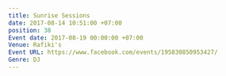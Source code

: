 ```yaml
---
title: Sunrise Sessions
date: 2017-08-14 10:51:00 +07:00
position: 38
Event date: 2017-08-19 00:00:00 +07:00
Venue: Rafiki's
Event URL: https://www.facebook.com/events/195830850953427/
Genre: DJ
---
```



